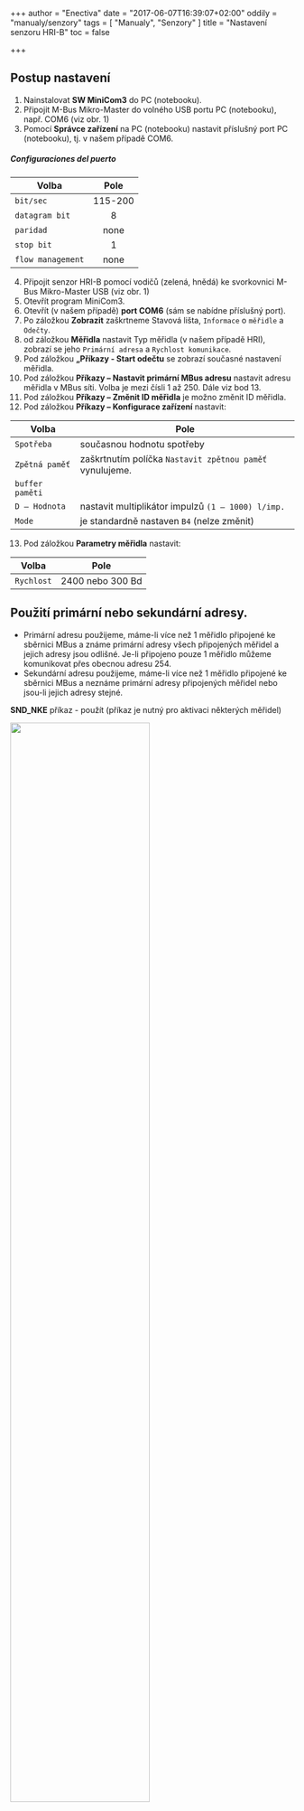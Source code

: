 +++
author = "Enectiva"
date = "2017-06-07T16:39:07+02:00"
oddily = "manualy/senzory"
tags = [
    "Manualy",
    "Senzory"
]
title = "Nastavení senzoru HRI-B"
toc = false

+++

## Postup nastavení

1. Nainstalovat **SW MiniCom3** do PC (notebooku).
2. Připojit M-Bus Mikro-Master do volného USB portu PC (notebooku), např. COM6 (viz obr. 1)
3. Pomocí **Správce zařízení** na PC (notebooku) nastavit příslušný port PC (notebooku), tj. v našem případě COM6.

##### Configuraciones del puerto

| Volba | Pole |
|-------|:------:|
| `bit/sec` | 115-200 |
| `datagram bit` | 8 |
| `paridad` | none |
| `stop bit` | 1 |
| `flow management` | none |

4. Připojit senzor HRI-B pomocí vodičů (zelená, hnědá) ke svorkovnici M-Bus Mikro-Master USB (viz obr. 1)
5. Otevřít program MiniCom3.
6. Otevřít (v našem případě) **port COM6** (sám se nabídne příslušný port).
7. Po záložkou **Zobrazit** zaškrtneme Stavová lišta, `Informace` o `měřidle` a `Odečty`.
8. od záložkou **Měřidla** nastavit Typ měřidla (v našem případě HRI), zobrazí se jeho `Primární adresa` a `Rychlost komunikace`.
9. Pod záložkou **„Příkazy - Start odečtu** se zobrazí současné nastavení měřidla.
10. Pod záložkou **Příkazy – Nastavit primární MBus adresu** nastavit adresu měřidla v MBus síti. Volba je mezi čísli 1 až 250. Dále viz bod 13.
11. Pod záložkou **Příkazy – Změnit ID měřidla** je možno změnit ID měřidla.
12. Pod záložkou **Příkazy – Konfigurace zařízení** nastavit:

| Volba | Pole |
|--------|-------|
| `Spotřeba` | současnou hodnotu spotřeby |
| `Zpětná paměť` | zaškrtnutím políčka `Nastavit zpětnou paměť` vynulujeme. |
| `buffer paměti` ||
| `D – Hodnota` | nastavit multiplikátor impulzů `(1 – 1000) l/imp.` |
| `Mode` | je standardně nastaven `B4` (nelze změnit)  |

13. Pod záložkou **Parametry měřidla** nastavit:

| Volba | Pole |
|--------|-------|
| `Rychlost` | 2400 nebo 300 Bd |

## Použití primární nebo sekundární adresy.

- Primární adresu použijeme, máme-li více než 1 měřidlo připojené ke sběrnici MBus a známe primární adresy všech připojených měřidel a jejich adresy jsou odlišné. Je-li připojeno pouze 1 měřidlo můžeme komunikovat přes obecnou adresu 254.
- Sekundární adresu použijeme, máme-li více než 1 měřidlo připojené ke sběrnici MBus a neznáme primární adresy připojených měřidel nebo jsou-li jejich adresy stejné.

**SND_NKE** příkaz - použít (příkaz je nutný pro aktivaci některých měřidel)

<img class="center" src="/images/connection-hrib-to-computer.jpg" style="width:70%"></img>
